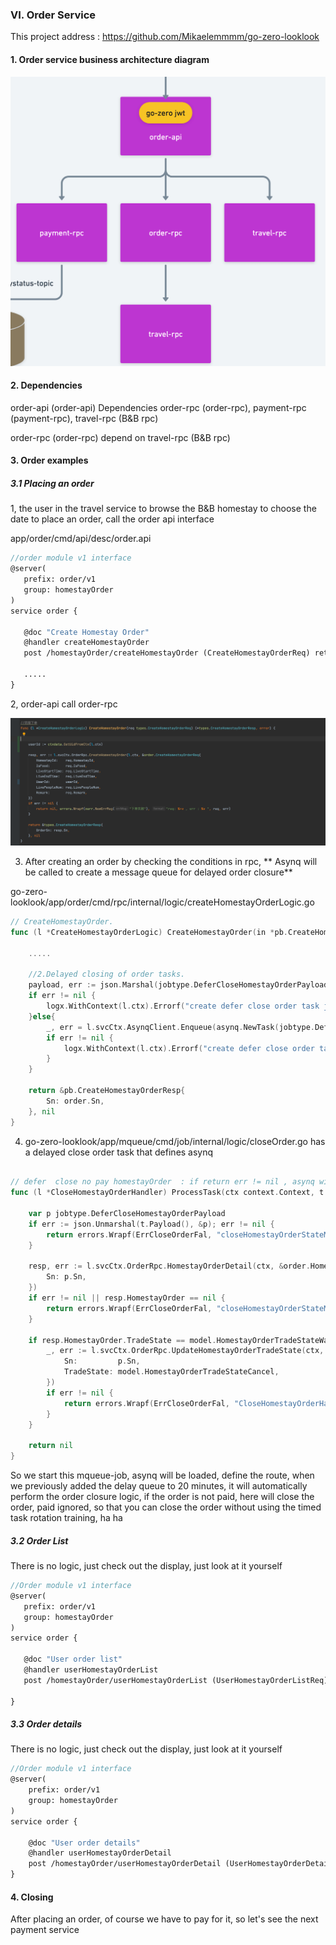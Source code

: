 

### VI. Order Service

This project address : https://github.com/Mikaelemmmm/go-zero-looklook



#### 1. Order service business architecture diagram

<img src="../chinese/images/6/image-20220428110910672.png" alt="image-20220213133955478" style="zoom:50%;" />



#### 2. Dependencies

order-api (order-api) Dependencies order-rpc (order-rpc), payment-rpc (payment-rpc), travel-rpc (B&B rpc)

order-rpc (order-rpc) depend on travel-rpc (B&B rpc)





#### 3. Order examples

##### 3.1 Placing an order

1, the user in the travel service to browse the B&B homestay to choose the date to place an order, call the order api interface

app/order/cmd/api/desc/order.api

```protobuf
//order module v1 interface
@server(
   prefix: order/v1
   group: homestayOrder
)
service order {
   
   @doc "Create Homestay Order"
   @handler createHomestayOrder
   post /homestayOrder/createHomestayOrder (CreateHomestayOrderReq) returns (CreateHomestayOrderResp)
   
   .....
}
```



2, order-api call order-rpc

![image-20220120130235305](../chinese/images/6/image-20220120130235305.png)



3. After creating an order by checking the conditions in rpc, ** Asynq will be called to create a message queue for delayed order closure**

go-zero-looklook/app/order/cmd/rpc/internal/logic/createHomestayOrderLogic.go

```go
// CreateHomestayOrder.
func (l *CreateHomestayOrderLogic) CreateHomestayOrder(in *pb.CreateHomestayOrderReq) (*pb.CreateHomestayOrderResp, error) {

	.....

	//2.Delayed closing of order tasks.
	payload, err := json.Marshal(jobtype.DeferCloseHomestayOrderPayload{Sn: order.Sn})
	if err != nil {
		logx.WithContext(l.ctx).Errorf("create defer close order task json Marshal fail err :%+v , sn : %s",err,order.Sn)
	}else{
		_, err = l.svcCtx.AsynqClient.Enqueue(asynq.NewTask(jobtype.DeferCloseHomestayOrder, payload), asynq.ProcessIn(CloseOrderTimeMinutes * time.Minute))
		if err != nil {
			logx.WithContext(l.ctx).Errorf("create defer close order task insert queue fail err :%+v , sn : %s",err,order.Sn)
		}
	}

	return &pb.CreateHomestayOrderResp{
		Sn: order.Sn,
	}, nil
}


```



4. go-zero-looklook/app/mqueue/cmd/job/internal/logic/closeOrder.go has a delayed close order task that defines asynq

```go

// defer  close no pay homestayOrder  : if return err != nil , asynq will retry
func (l *CloseHomestayOrderHandler) ProcessTask(ctx context.Context, t *asynq.Task) error {

	var p jobtype.DeferCloseHomestayOrderPayload
	if err := json.Unmarshal(t.Payload(), &p); err != nil {
		return errors.Wrapf(ErrCloseOrderFal, "closeHomestayOrderStateMqHandler payload err:%v, payLoad:%+v", err, t.Payload())
	}

	resp, err := l.svcCtx.OrderRpc.HomestayOrderDetail(ctx, &order.HomestayOrderDetailReq{
		Sn: p.Sn,
	})
	if err != nil || resp.HomestayOrder == nil {
		return errors.Wrapf(ErrCloseOrderFal, "closeHomestayOrderStateMqHandler  get order fail or order no exists err:%v, sn:%s ,HomestayOrder : %+v", err, p.Sn, resp.HomestayOrder)
	}

	if resp.HomestayOrder.TradeState == model.HomestayOrderTradeStateWaitPay {
		_, err := l.svcCtx.OrderRpc.UpdateHomestayOrderTradeState(ctx, &order.UpdateHomestayOrderTradeStateReq{
			Sn:         p.Sn,
			TradeState: model.HomestayOrderTradeStateCancel,
		})
		if err != nil {
			return errors.Wrapf(ErrCloseOrderFal, "CloseHomestayOrderHandler close order fail  err:%v, sn:%s ", err, p.Sn)
		}
	}

	return nil
}


```



So we start this mqueue-job, asynq will be loaded, define the route, when we previously added the delay queue to 20 minutes, it will automatically perform the order closure logic, if the order is not paid, here will close the order, paid ignored, so that you can close the order without using the timed task rotation training, ha ha



##### 3.2 Order List

There is no logic, just check out the display, just look at it yourself

```protobuf
//Order module v1 interface
@server(
   prefix: order/v1
   group: homestayOrder
)
service order {

   @doc "User order list"
   @handler userHomestayOrderList
   post /homestayOrder/userHomestayOrderList (UserHomestayOrderListReq) returns (UserHomestayOrderListResp)
   
}
```



##### 3.3 Order details

There is no logic, just check out the display, just look at it yourself

```protobuf
//Order module v1 interface
@server(
	prefix: order/v1
	group: homestayOrder
)
service order {

	@doc "User order details"
	@handler userHomestayOrderDetail
	post /homestayOrder/userHomestayOrderDetail (UserHomestayOrderDetailReq) returns (UserHomestayOrderDetailResp)
}
```



#### 4. Closing

After placing an order, of course we have to pay for it, so let's see the next payment service











